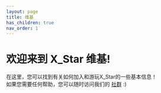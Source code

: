 ```yaml
---
layout: page
title: 维基
has_children: true
nav_order: 1
---
```


# 欢迎来到 X_Star 维基!

在这里，您可以找到有关如何加入和游玩X_Star的一些基本信息！  
如果您需要任何帮助，您可以随时访问我们的 [社群]({{site.baseurl}}/getting-started/join.html) :)
